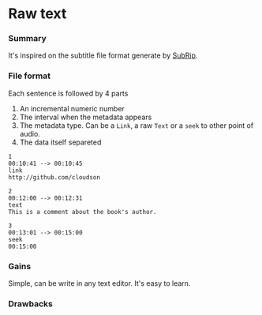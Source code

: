 # Raw text 

### Summary 

It's inspired on the subtitle file format generate by [SubRip](https://en.wikipedia.org/wiki/SubRip). 

### File format 

Each sentence is followed by 4 parts
1. An incremental numeric number
2. The interval when the metadata appears 
3. The metadata type. Can be a `Link`, a raw `Text` or a `seek` to other point of audio.
4. The data itself separeted 

```text
1
00:10:41 --> 00:10:45
link
http://github.com/cloudson

2
00:12:00 --> 00:12:31
text
This is a comment about the book's author. 

3
00:13:01 --> 00:15:00
seek
00:15:00

```

### Gains
Simple, can be write in any text editor. It's easy to learn. 

### Drawbacks
